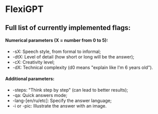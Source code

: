# FlexiGPT

## Full list of currently implemented flags:

#### Numerical parameters (X = number from 0 to 5):

* -sX: Speech style, from formal to informal;  
* -dtX: Level of detail (how short or long will be the answer);  
* -cX: Creativity level;  
* -dX: Technical complexity (d0 means "explain like I'm 6 years old").

#### Additional parameters:
* -steps: "Think step by step" (can lead to better results);  
* -qa: Quick answers mode;  
* -lang-[en/ru/etc]: Specify the answer language;  
* -i or -pic: Illustrate the answer with an image.
